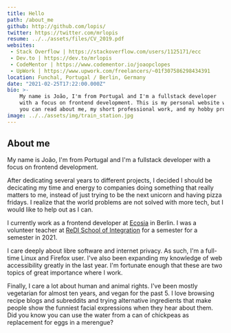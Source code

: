 ```yaml
---
title: Hello
path: /about_me
github: http://github.com/lopis/
twitter: https://twitter.com/mrlopis
resume: ../../assets/files/CV_2019.pdf
websites:
 - Stack Overflow | https://stackoverflow.com/users/1125171/ecc
 - Dev.to | https://dev.to/mrlopis
 - CodeMentor | https://www.codementor.io/joaopclopes
 - UpWork | https://www.upwork.com/freelancers/~01f307586298434391
location: Funchal, Portugal / Berlin, Germany
date: "2021-02-25T17:22:00.000Z"
bio: >-
    My name is João, I'm from Portugal and I'm a fullstack developer
    with a focus on frontend development. This is my personal website where
    you can read about me, my short professional work, and my hobby projects.
image: ../../assets/img/train_station.jpg
---
```


## About me

My name is João, I'm from Portugal and I'm a fullstack developer with a focus on frontend development.

After dedicating several years to different projects, I decided I should be decicating my time and energy to companies doing something that really matters to me, instead of just trying to be the next unicorn and having pizza fridays. I realize that the world problems are not solved with more tech, but I would like to help out as I can.

I currently work as a frontend developer at [Ecosia](https://www.ecosia.org/) in Berlin. I was a volunteer teacher at [ReDI School of Integration](https://www.redi-school.org/) for a semester for a semester in 2021.

I care deeply about libre software and internet privacy. As such, I'm a full-time Linux and Firefox user. I've also been expanding my knowledge of web accessibility greatly in the last year. I'm fortunate enough that these are two topics of great importance where I work.

Finally, I care a lot about human and animal rights. I've been mostly vegetarian for almost ten years, and vegan for the past 5. I love browsing recipe blogs and subreddits and trying alternative ingredients that make people show the funniest facial expressions when they hear about them. Did you know you can use the water from a can of chickpeas as replacement for eggs in a merengue?
